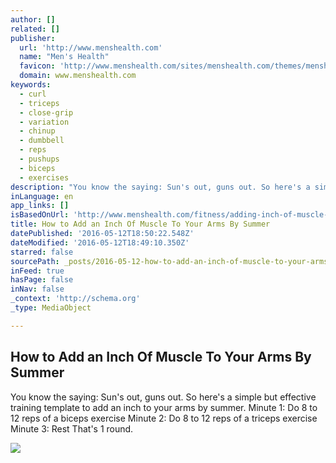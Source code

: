 ```yaml
---
author: []
related: []
publisher:
  url: 'http://www.menshealth.com'
  name: "Men's Health"
  favicon: 'http://www.menshealth.com/sites/menshealth.com/themes/menshealth/favicon.ico'
  domain: www.menshealth.com
keywords:
  - curl
  - triceps
  - close-grip
  - variation
  - chinup
  - dumbbell
  - reps
  - pushups
  - biceps
  - exercises
description: "You know the saying: Sun's out, guns out. So here's a simple but effective training template to add an inch to your arms by summer. Minute 1: Do 8 to 12 reps of a biceps exercise Minute 2: Do 8 to 12 reps of a triceps exercise Minute 3: Rest That's 1 round."
inLanguage: en
app_links: []
isBasedOnUrl: 'http://www.menshealth.com/fitness/adding-inch-of-muscle-to-arms?utm_medium=email&utm_source=flipboard'
title: How to Add an Inch Of Muscle To Your Arms By Summer
datePublished: '2016-05-12T18:50:22.548Z'
dateModified: '2016-05-12T18:49:10.350Z'
starred: false
sourcePath: _posts/2016-05-12-how-to-add-an-inch-of-muscle-to-your-arms-by-summer.md
inFeed: true
hasPage: false
inNav: false
_context: 'http://schema.org'
_type: MediaObject

---
```

<article style=""><h1>How to Add an Inch Of Muscle To Your Arms By Summer</h1><p>You know the saying: Sun's out, guns out. So here's a simple but effective training template to add an inch to your arms by summer. Minute 1: Do 8 to 12 reps of a biceps exercise Minute 2: Do 8 to 12 reps of a triceps exercise Minute 3: Rest That's 1 round.</p><img src="http://www.menshealth.com/sites/menshealth.com/files/articles/2016/05/measuring-arms.jpg" /></article>